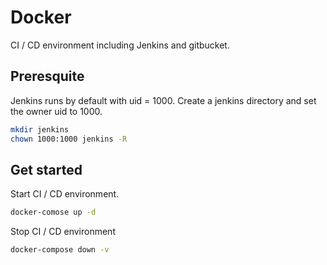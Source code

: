 # Docker

CI / CD environment including Jenkins and gitbucket.

## Preresquite

Jenkins runs by default with uid = 1000. Create a jenkins directory and set the owner uid to 1000.

```bash
mkdir jenkins
chown 1000:1000 jenkins -R
```

## Get started

Start CI / CD environment.

```bash
docker-comose up -d
```

Stop CI / CD environment

```bash
docker-compose down -v
```